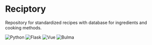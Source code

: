 # Reciptory
Repository for standardized recipes with database for ingredients and cooking methods. 

![Python](https://img.shields.io/badge/Python-v3.8.3-blue.svg?logo=python&longCache=true&logoColor=white&colorB=5e81ac&style=flat-square&colorA=4c566a)
![Flask](https://img.shields.io/badge/Flask-v1.1.2-blue.svg?longCache=true&logo=flask&style=flat-square&logoColor=white&colorB=5e81ac&colorA=4c566a)
![Vue](https://img.shields.io/badge/Vue-v2.6.11-blue.svg?longCache=true&logo=vue.js&style=flat-square&logoColor=white&colorB=4FC08D&colorA=4c566a)
![Bulma](https://img.shields.io/badge/Bulma-v0.8.2-blue.svg?longCache=true&logo=bulma&style=flat-square&logoColor=white&colorB=00D1B2&colorA=4c566a)
